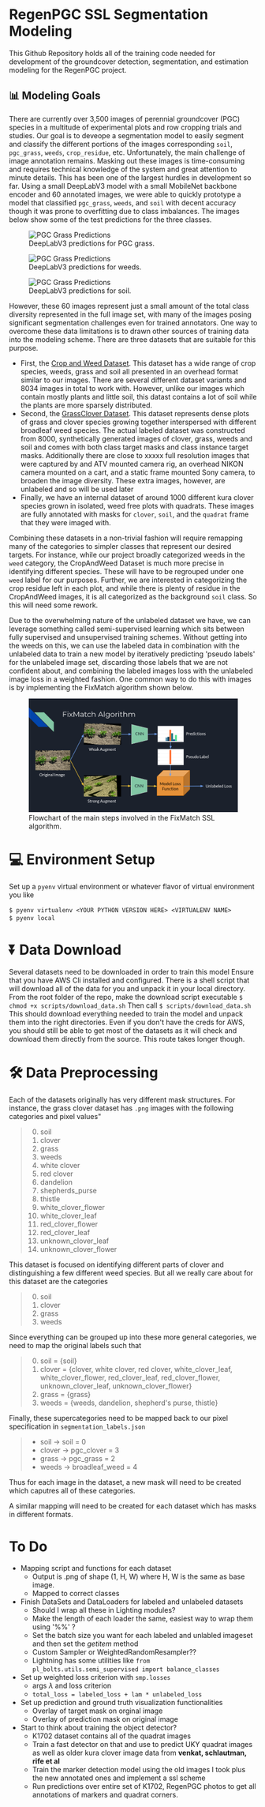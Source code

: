 # RegenPGC SSL Segmentation Modeling
This Github Repository holds all of the training code needed for development of the groundcover detection, segmentation, and estimation modeling for the RegenPGC project.

## :bar_chart: Modeling Goals

There are currently over 3,500 images of perennial groundcover (PGC) species in a multitude of experimental plots and row cropping trials and studies. Our goal is to deveope a segmentation model to easily segment and classify the different portions of the images corresponding `soil`, `pgc_grass`, `weeds`, `crop_residue`, etc. Unfortunately, the main challenge of image annotation remains.
Masking out these images is time-consuming and requires technical knowledge of the system and great attention to minute details. This has been one of the largest hurdles in  development so far. 
Using a small DeepLabV3 model with a small MobileNet backbone encoder and 60 annotated images, we were able to quickly prototype a model that classified `pgc_grass`, `weeds`, and `soil` with decent accuracy though it was prone to overfitting due to class imbalances.
The images below show some of the test predictions for the three classes.

<figure>
    <img src="./assets/images/pgc_grass_1.jpg"
         alt="PGC Grass Predictions">
    <figcaption>DeepLabV3 predictions for PGC grass.</figcaption>
</figure>

<figure>
    <img src="./assets/images/weeds_1.jpg"
         alt="PGC Grass Predictions">
    <figcaption>DeepLabV3 predictions for weeds.</figcaption>
</figure>

<figure>
    <img src="./assets/images/soil_1.jpg"
         alt="PGC Grass Predictions">
    <figcaption>DeepLabV3 predictions for soil.</figcaption>
</figure>

However, these 60 images represent just a small amount of the total class diversity represented in the full image set, with many of the images posing significant segmentation challenges even for trained annotators. One way to overcome these data limitations is to drawn other sources of training data into the modeling scheme. There are three datasets that are suitable for this purpose. 
* First, the [Crop and Weed Dataset](https://github.com/cropandweed/cropandweed-dataset). This dataset has a wide range of crop species, weeds, grass and soil all presented in an overhead format similar to our images. There are several different dataset variants and 8034 images in total to work with. However, unlike our images which contain mostly plants and little soil, this datast contains a lot of soil while the plants are more sparsely distributed.
* Second, the [GrassClover Dataset](https://vision.eng.au.dk/grass-clover-dataset/). This dataset represents dense plots of grass and clover species growing together interspersed with different broadleaf weed species. The actual labeled dataset was constructed from 8000, synthetically generated images of clover, grass, weeds and soil and comes with both class target masks and class instance target masks. Additionally there are close to xxxxx full resolution images that were captured by and ATV mounted camera rig, an overhead NIKON camera mounted on a cart, and a static frame mounted Sony camera, to broaden the image diversity. These extra images, however, are unlabeled and so will be used later
* Finally, we have an internal dataset of around 1000 different kura clover species grown in isolated, weed free plots with quadrats. These images are fully annotated with masks for `clover`, `soil`, and the `quadrat` frame that they were imaged with.

Combining these datasets in a non-trivial fashion will require remapping many of the categories to simpler classes that represent our desired targets. For instance, while our project broadly categorized weeds in the `weed` category, the CropAndWeed Dataset is much more precise in identifying different species. These will have to be regrouped under one `weed` label for our purposes. Further, we are interested in categorizing the crop residue left in each plot, and while there is plenty of residue in the CropAndWeed images, it is all categorized as the background `soil` class. So this will need some rework.

Due to the overwhelming nature of the unlabeled dataset we have, we can leverage something called semi-supervised learning which sits between fully supervised and unsupervised training schemes. Without getting into the weeds on this, we can use the labeled data in combination with the unlabeled data to train a new model by iteratively predicting 'pseudo labels' for the unlabeled image set, discarding those labels that we are not confident about, and combining the labeled images loss with the unlabeled image loss in a weighted fashion. One common way to do this with images is by implementing the FixMatch algorithm shown below.

<figure>
    <img src="./assets/images/fixmatch.png"
         alt="FixMatch algorithm flowchart for semi-supervised learning">
    <figcaption>Flowchart of the main steps involved in the FixMatch SSL algorithm.</figcaption>
</figure>

# :computer: Environment Setup
Set up a `pyenv` virtual environment or whatever flavor of virtual environment you like
```
$ pyenv virtualenv <YOUR PYTHON VERSION HERE> <VIRTUALENV NAME>
$ pyenv local
```

# :arrow_double_down: Data Download

Several datasets need to be downloaded in order to train this model
Ensure that you have AWS Cli installed and configured. 
There is a shell script that will download all of the data for you and unpack it in your local directory.
From the root folder of the repo, make the download script executable
    ```
    $ chmod +x scripts/download_data.sh
    ```
Then call
    ```
    $ scripts/download_data.sh
    ```
This should download everything needed to train the model and unpack them into the right directories.
Even if you don't have the creds for AWS, you should still be able to get most of the datasets as it will check and download them directly from the source. This route takes longer though.

# :hammer_and_wrench: Data Preprocessing
Each of the datasets originally has very different mask structures. For instance, the grass clover dataset has `.png` images with the following categories and pixel values"
> 0. soil
> 1. clover
> 2. grass
> 3. weeds
> 4. white clover
> 5. red clover
> 6. dandelion
> 7. shepherds_purse
> 8. thistle
> 9. white_clover_flower
> 10. white_clover_leaf
> 11. red_clover_flower
> 12. red_clover_leaf
> 13. unknown_clover_leaf
> 14. unknown_clover_flower

This dataset is focused on identifying different parts of clover and distinguishing a few different weed species. But all we really care about for this dataset are the categories
> 0. soil
> 1. clover
> 2. grass
> 3. weeds

Since everything can be grouped up into these more general categories, we need to map the original labels such that 
> 0. soil = {soil}
> 1. clover = {clover, white clover, red clover, white_clover_leaf, white_clover_flower, red_clover_leaf, red_clover_flower, unknown_clover_leaf, unknown_clover_flower}
> 2. grass = {grass}
> 3. weeds = {weeds, dandelion, shepherd's purse, thistle}

Finally, these supercategories need to be mapped back to our pixel specification in `segmentation_labels.json`
> * soil -> soil = 0
> * clover -> pgc_clover = 3
> * grass -> pgc_grass = 2
> * weeds -> broadleaf_weed = 4

Thus for each image in the dataset, a new mask will need to be created which caputres all of these categories.

A similar mapping will need to be created for each dataset which has masks in different formats.

# To Do 
* Mapping script and functions for each dataset
    * Output is .png of shape (1, H, W) where H, W is the same as base image.
    * Mapped to correct classes
* Finish DataSets and DataLoaders for labeled and unlabeled datasets
    * Should I wrap all these in Lighting modules?
    * Make the length of each loader the same, easiest way to wrap them using '%%' ?
    * Set the batch size you want for each labeled and unlabled imageset and then set the _getitem_ method 
    * Custom Sampler or WeightedRandomResampler??
    * Lightning has some utilities like `from pl_bolts.utils.semi_supervised import balance_classes`
* Set up weighted loss criterion with `smp.losses`
    * args $\lambda$ and loss criterion
    * `total_loss = labeled_loss + lam * unlabeled_loss`
* Set up prediction and ground truth visualization functionalities
    * Overlay of target mask on orginal image
    * Overlay of prediction mask on original image
* Start to think about training the object detector?
    * K1702 dataset contains all of the quadrat images
    * Train a fast detector on that and use to predict UKY quadrat images as well as older kura clover image data from **venkat, schlautman, rife et al**
    * Train the marker detection model using the old images I took plus the new annotated ones and implement a ssl scheme
    * Run predictions over entire set of K1702, RegenPGC photos to get all annotations of markers and quadrat corners.